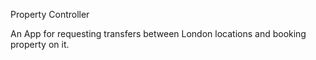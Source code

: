 Property Controller

An App for requesting transfers between London locations and booking property on it.
